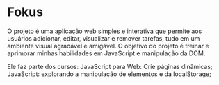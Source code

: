 # Fokus
O projeto é uma aplicação web simples e interativa que permite aos usuários adicionar, editar, visualizar e remover tarefas, tudo em um ambiente visual agradável e amigável. O objetivo do projeto é treinar e aprimorar minhas habilidades em JavaScript e manipulação da DOM.

Ele faz parte dos cursos:
JavaScript para Web: Crie páginas dinâmicas;
JavaScript: explorando a manipulação de elementos e da localStorage;
